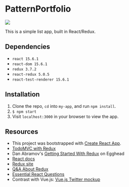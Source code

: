# PatternPortfolio

![](https://media.giphy.com/media/jItCZmN1Hgty/giphy.gif)

This is a simple list app, built in React/Redux.

## Dependencies
* `react 15.6.1`
* `react-dom 15.6.1`
* `redux 3.7.2`
* `react-redux 5.0.5`
* `react-test-renderer 15.6.1`

## Installation
1. Clone the repo, `cd` into `my-app`, and run `npm install`.
2. `$ npm start`
3. Visit `localhost:3000` in your browser to view the app.

## Resources
* This project was bootstrapped with
[Create React App](https://github.com/facebookincubator/create-react-app).
* [TodoMVC with Redux](https://github.com/reactjs/redux/tree/master/examples/todomvc)
* Dan Abramov's [Getting Started With Redux](https://egghead.io/courses/getting-started-with-redux) on Egghead
* [React docs](https://facebook.github.io/react/docs/hello-world.html)
* [Redux site](http://redux.js.org/)
* [Q&A About Redux](http://www.punch.cool/community/questions-answers/engineering/redux/)
* [Essential React Questions](https://www.codementor.io/reactjs/tutorial/5-essential-reactjs-interview-questions)
* Contrast with Vue.js: [Vue.js Twitter mockup](https://jsfiddle.net/kruben/edwdqaeo/)
